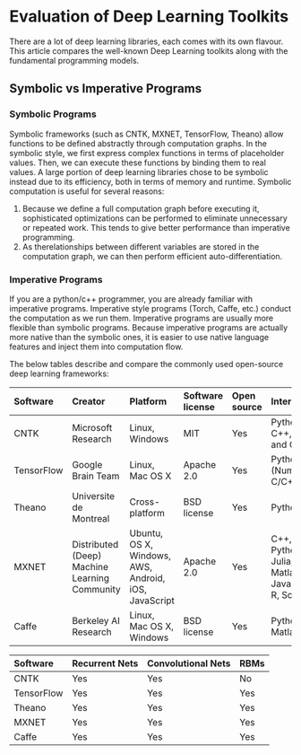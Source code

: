 # Evaluation of Deep Learning Toolkits

There are a lot of deep learning libraries, each comes with its own flavour. This article compares the well-known Deep Learning toolkits along with the fundamental programming models.

##  Symbolic vs Imperative Programs

###  Symbolic Programs

Symbolic frameworks (such as CNTK, MXNET, TensorFlow, Theano) allow functions to be defined abstractly through computation graphs. In the symbolic style, we first express complex functions in terms of placeholder values. Then, we can execute these functions by binding them to real values. A large portion of deep learning libraries chose to be symbolic instead due to its efficiency, both in terms of memory and runtime. Symbolic computation is useful for several reasons:

1. Because we define a full computation graph before executing it, sophisticated optimizations can be performed to eliminate unnecessary or repeated work. This tends to give better performance than imperative programming. 
2. As therelationships between different variables are stored in the computation graph, we can then perform efficient auto-differentiation.


###  Imperative Programs

If you are a python/c++ programmer, you are already familiar with imperative programs. Imperative style programs (Torch, Caffe, etc.) conduct the computation as we run them. Imperative programs are usually more flexible than symbolic programs. Because imperative programs are actually more native than the symbolic ones, it is easier to use native language features and inject them into computation flow. 

The below tables describe and compare the commonly used open-source deep learning frameworks:

| Software | Creator | Platform | Software license | Open source | Interface | CUDA support | 
|:----------|:-------|:---------|:-----------------|:------------|:----------|:------------|
| CNTK | Microsoft Research | Linux, Windows | MIT | Yes | Python, C++, C# and CLI | Yes |
| TensorFlow | Google Brain Team | Linux, Mac OS X| Apache 2.0 | Yes | Python (Numpy), C/C++ | Yes |
| Theano | Universite de Montreal | Cross-platform | BSD license | Yes | Python | Yes | Yes |Yes |
| MXNET | Distributed (Deep) Machine Learning Community | Ubuntu, OS X, Windows, AWS, Android, iOS, JavaScript | Apache 2.0 | Yes | C++, Python, Julia, Matlab, JavaScript, R, Scala | Yes |
| Caffe | Berkeley AI Research | Linux, Mac OS X, Windows | BSD license | Yes | Python, Matlab | Yes |


| Software | Recurrent Nets | Convolutional Nets | RBMs |
|:---------|:---------------|:-------------------|:-----|
| CNTK | Yes | Yes | No |
| TensorFlow | Yes | Yes | Yes|
| Theano | Yes |Yes | Yes |
| MXNET | Yes | Yes | Yes |
| Caffe | Yes | Yes | Yes |

